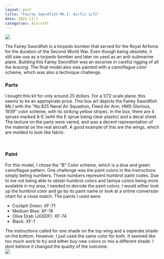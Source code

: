 ```yaml
---
layout: post
title: "Fairey Swordfish Mk.I: Airfix 1/72"
date: 2022-11-7
categories: Aircraft
---
```


<img src="https://stackgrandiose.github.io/blog/assets/images/airfix-fairey-swordfish-172/finished-scale.jpg" >

<p>The Fairey Swordfish is a torpedo bomber that served for the Royal Airforce for the duration of the Second World War. Even though being obsolete, it still saw use as a torpedo bomber and later on used as an anti-submarine plane. Building this Fairey Swordfish was an excerise in careful rigging of all the bracing. The final model also was painted with a camoflague color scheme, which was also a technique challenge. </p>

<h3>Parts</h3>
<p> I bought this kit for only around 25 dollars. For a 1/72 scale plane, this seems to be an appropriate price. This box art depicts the Fairey Swordfish Mk.I with the "No.825 Naval Air Squadron, Fleed Air Arm, HMS Glorious, 1939" color scheme, with its striking yellow stripes. In the box, there are 4 sprues marked A-E (with the E sprue being clear plastic) and a decal sheet. The texture on the parts were varied, and was a decent representation of the material on the real aircraft. A good example of this are the wings, which are molded to look like fabric. </p>

<br>

<h3>Paint</h3>
<p>For this model, I chose the "B" Color scheme, which is a blue and green camoflague pattern. One challenge was the paint colors in the instructions simply beling numbers. These numbers represent humbrol paint codes. Due to me not being able to obtain humbrol colors and tamiya colors being more available in my area, I needed to decode the paint colors. I would either look up the humbrol color and go by its paint name or look at a online conversian chart for a close match. The paints I used were:</p>

- Cockpit Green: XF-71 <br>
- Medium Blue: XF-18 <br>
- Olive Drab (JGSDF): XF-74 <br>
- Black: XF-1 <br>

<p> The instructions called for one shade on the top wing and a seperate shade on the bottom. However, I just used the same color for both. It seemed like too much work to try and either buy new colors or mix a different shade. I dont believe it changed the quality of the outcome. 
  


<br> 

<img src="https://stackgrandiose.github.io/blog/assets/images/airfix-fairey-swordfish-172/plastic-detail-scale.jpg" >

<br>
